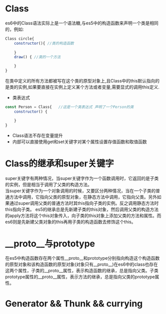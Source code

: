 # Class
es6中的Class语法实际上是一个语法糖,与es5中的构造函数来声明一个类是相同的，例如:
```js
Class circle{
    constructor(){ //类的构造函数
        
    }
    draw() { //类的一个方法

    }
}
```
在类中定义的所有方法都被写在这个类的原型对象上,且Class中的this默认指向的是类的实例,如果要直接在实例上定义某个方法或者变量,需要显式的调用this定义.
- 类表达式
```js
const Person = Class{   //这是一个类表达式 声明了一个Person的类
    constructor() {

    }
}
```
- Class语法不存在变量提升
- 内部可以直接使用get和set关键字对某个属性设置存值函数和取值函数
# Class的继承和super关键字
super关键字有两种情况，当super关键字作为一个函数调用时，它返回的是子类的实例，但是相当于调用了父类的构造方法。  
当super关键字作为一个对象调用的时候，又要区分两种情况，当在一个子类的普通方法中调用，它指向父类的原型对象，在静态方法中调用，它指向父类。另外如果通过super调用父类的普通方法时其this指向子类的实例。反之调用静态方法时this指向子类。
es5的继承总是先新建子类的this对象，然后调用父类的构造方法的apply方法将这个this对象传入，向子类的this对象上添加父类的方法和属性。而es6则是先新建父类对象的this再用子类的构造函数去修饰这个this。
# __proto__与prototype
在es5中构造函数存在两个属性__proto__和prototype分别指向构造这个构造函数的原型对象和该构造函数的原型对象(对象只有__proto__)在es6中的class也存在这两个属性，子类的__proto__属性，表示构造函数的继承，总是指向父类。子类prototype属性的__proto__属性，表示方法的继承，总是指向父类的prototype属性。
# Generator && Thunk && currying

